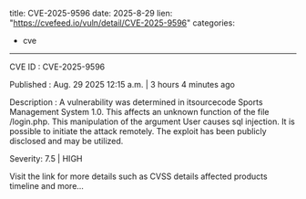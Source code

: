  
title: CVE-2025-9596
date: 2025-8-29
lien: "https://cvefeed.io/vuln/detail/CVE-2025-9596"
categories:
  - cve
---

CVE ID : CVE-2025-9596

Published :  Aug. 29
2025
12:15 a.m. | 3 hours
4 minutes ago

Description : A vulnerability was determined in itsourcecode Sports Management System 1.0. This affects an unknown function of the file /login.php. This manipulation of the argument User causes sql injection. It is possible to initiate the attack remotely. The exploit has been publicly disclosed and may be utilized.

Severity: 7.5 | HIGH

Visit the link for more details
such as CVSS details
affected products
timeline
and more...
